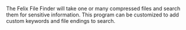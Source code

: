 The Felix File Finder will take one or many compressed files and search them for sensitive information.
This program can be customized to add custom keywords and file endings to search.
